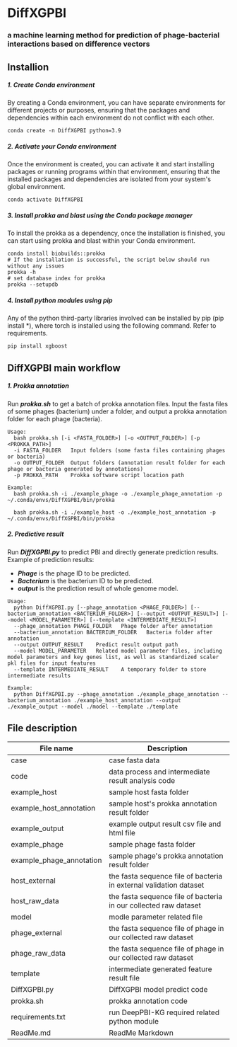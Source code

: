# DiffXGPBI

### a machine learning method for prediction of phage-bacterial interactions based on difference vectors

## Installion

##### 1. Create Conda environment

By creating a Conda environment, you can have separate environments for different projects or purposes, ensuring that the packages and dependencies within each environment do not conflict with each other.

```shell
conda create -n DiffXGPBI python=3.9
```

##### 2. Activate your Conda environment

Once the environment is created, you can activate it and start installing packages or running programs within that environment, ensuring that the installed packages and dependencies are isolated from your system's global environment.

```shell
conda activate DiffXGPBI
```

##### 3. Install prokka and blast using the Conda package manager

To install the prokka as a dependency, once the installation is finished, you can start using prokka and blast within your Conda environment.

```shell
conda install biobuilds::prokka
# If the installation is successful, the script below should run without any issues
prokka -h
# set database index for prokka
prokka --setupdb

```

##### 4. Install python modules using pip

Any of the python third-party libraries involved can be installed by pip (pip install *), where torch is installed using the following command. Refer to requirements. 

```shell
pip install xgboost
```

## DiffXGPBI main workflow

##### 1. Prokka annotation 

Run ***prokka.sh*** to get a batch of prokka annotation files. Input the fasta files of some phages (bacterium) under a folder, and output a prokka annotation folder for each phage (bacteria). 

```shell
Usage:
  bash prokka.sh [-i <FASTA_FOLDER>] [-o <OUTPUT_FOLDER>] [-p <PROKKA_PATH>]
  -i FASTA_FOLDER	Input folders (some fasta files containing phages or bacteria)
  -o OUTPUT_FOLDER	Output folders (annotation result folder for each phage or bacteria generated by annotations)
  -p PROKKA_PATH	Prokka software script location path
  
Example:
  bash prokka.sh -i ./example_phage -o ./example_phage_annotation -p ~/.conda/envs/DiffXGPBI/bin/prokka 
  
  bash prokka.sh -i ./example_host -o ./example_host_annotation -p ~/.conda/envs/DiffXGPBI/bin/prokka
```

##### 2. Predictive result

Run ***DiffXGPBI.py*** to predict PBI and directly generate prediction results. Example of prediction results: 

- ***Phage*** is the phage ID to be predicted. 
- ***Bacterium*** is the bacterium ID to be predicted. 
- ***output*** is the prediction result of whole genome model. 

```shell
Usage:
  python DiffXGPBI.py [--phage_annotation <PHAGE_FOLDER>] [--bacterium_annotation <BACTERIUM_FOLDER>] [--output <OUTPUT_RESULT>] [--model <MODEL_PARAMETER>] [--template <INTERMEDIATE_RESULT>] 
  --phage_annotation PHAGE_FOLDER	Phage folder after annotation
  --bacterium_annotation BACTERIUM_FOLDER	Bacteria folder after annotation
  --output OUTPUT_RESULT	Predict result output path
  --model MODEL_PARAMETER	Related model parameter files, including model parameters and key genes list, as well as standardized scaler pkl files for input features
  --template INTERMEDIATE_RESULT	A temporary folder to store intermediate results
	
Example:
  python DiffXGPBI.py --phage_annotation ./example_phage_annotation --bacterium_annotation ./example_host_annotation --output ./example_output --model ./model --template ./template
```

## File description

| File name                | Description                                                  |
| ------------------------ | ------------------------------------------------------------ |
| case                     | case fasta data                                              |
| code                     | data process and intermediate result analysis code           |
| example_host             | sample host fasta folder                                     |
| example_host_annotation  | sample host's prokka annotation result folder                |
| example_output           | example output result csv  file and html file                |
| example_phage            | sample phage fasta folder                                    |
| example_phage_annotation | sample phage's prokka annotation result folder               |
| host_external            | the fasta sequence file of bacteria in external validation dataset |
| host_raw_data            | the fasta sequence file of bacteria in our collected raw dataset |
| model                    | modle parameter related file                                 |
| phage_external           | the fasta sequence file of phage in our collected raw dataset |
| phage_raw_data           | the fasta sequence file of phage in our collected raw dataset |
| template                 | intermediate generated feature result file                   |
| DiffXGPBI.py             | DiffXGPBI model predict code                                 |
| prokka.sh                | prokka annotation code                                       |
| requirements.txt         | run DeepPBI-KG required related python module                |
| ReadMe.md                | ReadMe Markdown                                              |


